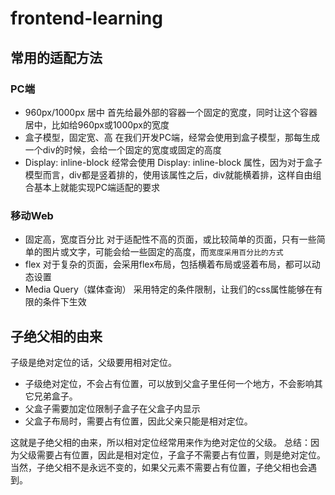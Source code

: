 # frontend-learning
## 常用的适配方法
### PC端 
* 960px/1000px 居中
首先给最外部的容器一个固定的宽度，同时让这个容器居中，比如给960px或1000px的宽度
* 盒子模型，固定宽、高
在我们开发PC端，经常会使用到盒子模型，那每生成一个div的时候，会给一个固定的宽度或固定的高度
* Display: inline-block 
经常会使用 Display: inline-block 属性，因为对于盒子模型而言，div都是竖着排的，使用该属性之后，div就能横着排，这样自由组合基本上就能实现PC端适配的要求
### 移动Web
* 固定高，宽度百分比
对于适配性不高的页面，或比较简单的页面，只有一些简单的图片或文字，可能会给一些固定的高度，而`宽度采用百分比的方式`
* flex
对于复杂的页面，会采用flex布局，包括横着布局或竖着布局，都可以动态设置
* Media Query（媒体查询）
采用特定的条件限制，让我们的css属性能够在有限的条件下生效

## 子绝父相的由来
子级是绝对定位的话，父级要用相对定位。
* 子级绝对定位，不会占有位置，可以放到父盒子里任何一个地方，不会影响其它兄弟盒子。
* 父盒子需要加定位限制子盒子在父盒子内显示
* 父盒子布局时，需要占有位置，因此父亲只能是相对定位。

这就是子绝父相的由来，所以相对定位经常用来作为绝对定位的父级。
总结：因为父级需要占有位置，因此是相对定位，子盒子不需要占有位置，则是绝对定位。
当然，子绝父相不是永远不变的，如果父元素不需要占有位置，子绝父相也会遇到。